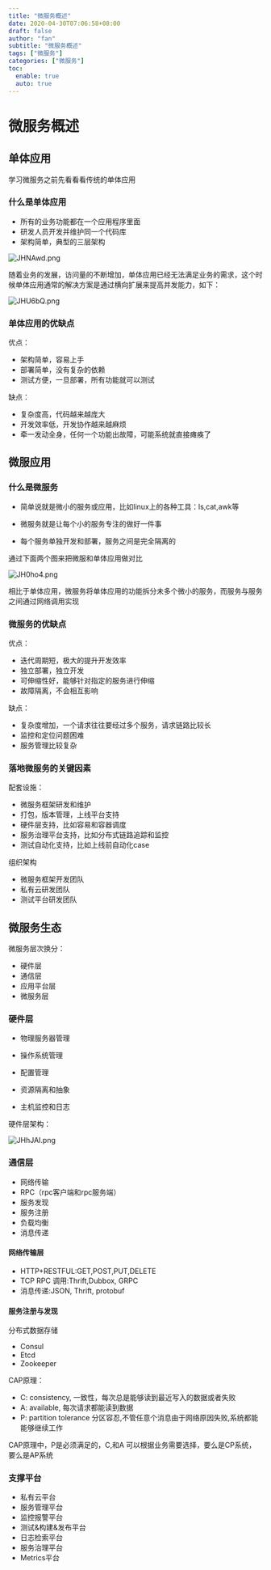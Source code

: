 ```yaml
---
title: "微服务概述"
date: 2020-04-30T07:06:58+08:00
draft: false
author: "fan"
subtitle: "微服务概述"
tags: ["微服务"]
categories: ["微服务"]
toc:
  enable: true
  auto: true
---
```


# 微服务概述



## 单体应用

学习微服务之前先看看看传统的单体应用

### 什么是单体应用

- 所有的业务功能都在一个应用程序里面
- 研发人员开发并维护同一个代码库
- 架构简单，典型的三层架构



![JHNAwd.png](https://s1.ax1x.com/2020/04/29/JHNAwd.png)

随着业务的发展，访问量的不断增加，单体应用已经无法满足业务的需求，这个时候单体应用通常的解决方案是通过横向扩展来提高并发能力，如下：

![JHU6bQ.png](https://s1.ax1x.com/2020/04/30/JHU6bQ.png)



### 单体应用的优缺点

优点：

- 架构简单，容易上手
- 部署简单，没有复杂的依赖
- 测试方便，一旦部署，所有功能就可以测试

缺点：

- 复杂度高，代码越来越庞大
- 开发效率低，开发协作越来越麻烦
- 牵一发动全身，任何一个功能出故障，可能系统就直接瘫痪了



## 微服应用

### 什么是微服务

- 简单说就是微小的服务或应用，比如linux上的各种工具：ls,cat,awk等

- 微服务就是让每个小的服务专注的做好一件事
- 每个服务单独开发和部署，服务之间是完全隔离的



通过下面两个图来把微服和单体应用做对比

![JH0ho4.png](https://s1.ax1x.com/2020/04/30/JH0ho4.png)



相比于单体应用，微服务将单体应用的功能拆分未多个微小的服务，而服务与服务之间通过网络调用实现



### 微服务的优缺点

优点：

- 迭代周期短，极大的提升开发效率
- 独立部署，独立开发
- 可伸缩性好，能够针对指定的服务进行伸缩
- 故障隔离，不会相互影响

缺点：

- 复杂度增加，一个请求往往要经过多个服务，请求链路比较长
- 监控和定位问题困难
- 服务管理比较复杂



### 落地微服务的关键因素

配套设施：

- 微服务框架研发和维护
- 打包，版本管理，上线平台支持
- 硬件层支持，比如容易和容器调度
- 服务治理平台支持，比如分布式链路追踪和监控
- 测试自动化支持，比如上线前自动化case

组织架构

- 微服务框架开发团队
- 私有云研发团队
- 测试平台研发团队



## 微服务生态



微服务层次换分：

- 硬件层
- 通信层
- 应用平台层
- 微服务层



### 硬件层

- 物理服务器管理
- 操作系统管理
- 配置管理
- 资源隔离和抽象

- 主机监控和日志



硬件层架构：

![JHhJAI.png](https://s1.ax1x.com/2020/04/30/JHhJAI.png)



### 通信层

- 网络传输
- RPC（rpc客户端和rpc服务端）
- 服务发现
- 服务注册
- 负载均衡
- 消息传递



#### 网络传输层

- HTTP+RESTFUL:GET,POST,PUT,DELETE
- TCP RPC 调用:Thrift,Dubbox, GRPC
- 消息传递:JSON, Thrift, protobuf



#### 服务注册与发现

分布式数据存储

- Consul
- Etcd
- Zookeeper



CAP原理：

- C: consistency, 一致性，每次总是能够读到最近写入的数据或者失败
- A: available, 每次请求都能读到数据
- P: partition tolerance  分区容忍,不管任意个消息由于网络原因失败,系统都能能够继续工作

CAP原理中，P是必须满足的，C,和A 可以根据业务需要选择，要么是CP系统，要么是AP系统



### 支撑平台

- 私有云平台
- 服务管理平台
- 监控报警平台
- 测试&构建&发布平台
- 日志检索平台
- 服务治理平台
- Metrics平台



